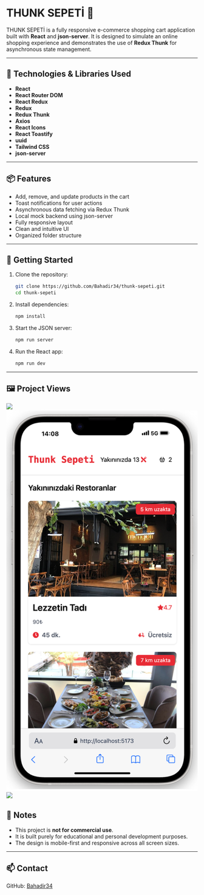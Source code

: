 # THUNK SEPETİ 🛒

THUNK SEPETİ is a fully responsive e-commerce shopping cart application built with **React** and **json-server**. It is designed to simulate an online shopping experience and demonstrates the use of **Redux Thunk** for asynchronous state management.

---

## 🔧 Technologies & Libraries Used

- **React**
- **React Router DOM**
- **React Redux**
- **Redux**
- **Redux Thunk**
- **Axios**
- **React Icons**
- **React Toastify**
- **uuid**
- **Tailwind CSS**
- **json-server**

---

## 📦 Features

- Add, remove, and update products in the cart
- Toast notifications for user actions
- Asynchronous data fetching via Redux Thunk
- Local mock backend using json-server
- Fully responsive layout
- Clean and intuitive UI
- Organized folder structure

---

## 🚀 Getting Started

1. Clone the repository:

   ```bash
   git clone https://github.com/Bahadir34/thunk-sepeti.git
   cd thunk-sepeti
   ```

2. Install dependencies:

   ```bash
   npm install
   ```

3. Start the JSON server:

   ```bash
   npm run server
   ```

4. Run the React app:

   ```bash
   npm run dev
   ```

---

## 🖼️ Project Views

![](./public/project-views/thunk-sepeti-desktop.png)
![](./public/project-views/thunk-sepeti-mobile.png)
![](./public/project-views/thunk-sepeti.gif)

## 📌 Notes

- This project is **not for commercial use**.
- It is built purely for educational and personal development purposes.
- The design is mobile-first and responsive across all screen sizes.

---

## 📫 Contact

GitHub: [Bahadir34](https://github.com/Bahadir34)
